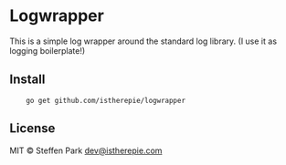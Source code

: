 # Logwrapper

This is a simple log wrapper around the standard log library. 
(I use it as logging boilerplate!)

## Install

```
    go get github.com/istherepie/logwrapper
```

## License

MIT © Steffen Park <dev@istherepie.com>